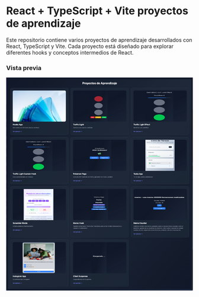 # React + TypeScript + Vite proyectos de aprendizaje

Este repositorio contiene varios proyectos de aprendizaje desarrollados con React, TypeScript y Vite. Cada proyecto está diseñado para explorar diferentes hooks y conceptos intermedios de React.

### Vista previa

![<alt text>](public/imgs/preview.png)

